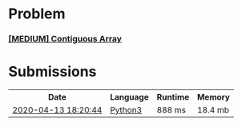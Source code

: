 <h1>Problem</h1>
<h3><a href="https://leetcode.com/problems/contiguous-array/description/">[MEDIUM] Contiguous Array</a></h3>

<h1>Submissions</h1>
<table>
<tr>
<th>Date</th> <th>Language</th> <th>Runtime</th> <th>Memory</th>
</tr>
<tr>
<td> <a href="https://leetcode.com/submissions/detail/324249151/"> 2020-04-13 18:20:44 </a> </td>
<td> <a href="./0525.%20Contiguous%20Array.py"> Python3 </a> </td>
<td> 888 ms </td>
<td> 18.4 mb </td>
</tr>
</table>